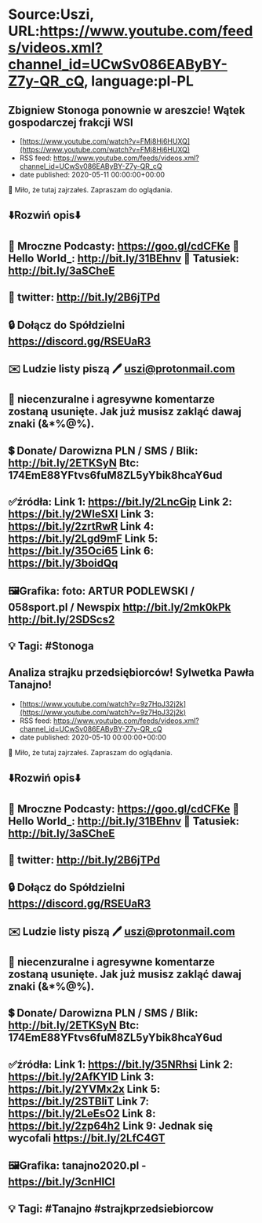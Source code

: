 # Source:Uszi, URL:https://www.youtube.com/feeds/videos.xml?channel_id=UCwSv086EAByBY-Z7y-QR_cQ, language:pl-PL

## Zbigniew Stonoga ponownie w areszcie! Wątek gospodarczej frakcji WSI
 - [https://www.youtube.com/watch?v=FMj8Hj6HUXQ](https://www.youtube.com/watch?v=FMj8Hj6HUXQ)
 - RSS feed: https://www.youtube.com/feeds/videos.xml?channel_id=UCwSv086EAByBY-Z7y-QR_cQ
 - date published: 2020-05-11 00:00:00+00:00

🤪 Miło, że tutaj zajrzałeś.  Zapraszam do oglądania.

⬇️Rozwiń opis⬇️
------------------------------------------------------------
👀 Mroczne Podcasty: https://goo.gl/cdCFKe
👀 Hello World_: http://bit.ly/31BEhnv
👀 Tatusiek: http://bit.ly/3aSCheE
------------------------------------------------------------
👀 twitter: http://bit.ly/2B6jTPd
------------------------------------------------------------
🔒 Dołącz do Spółdzielni
https://discord.gg/RSEUaR3
------------------------------------------------------------
✉️ Ludzie listy piszą 
🖊️ uszi@protonmail.com
------------------------------------------------------------
👺 niecenzuralne i agresywne komentarze zostaną usunięte.  Jak już musisz zakląć dawaj znaki (&*%@%).
------------------------------------------------------------
💲 Donate/ Darowizna
PLN / SMS / Blik: http://bit.ly/2ETKSyN
Btc: 174EmE88YFtvs6fuM8ZL5yYbik8hcaY6ud
------------------------------------------------------------
✅źródła:
Link 1:                   https://bit.ly/2LncGip
Link 2:                   https://bit.ly/2WIeSXl
Link 3:                   https://bit.ly/2zrtRwR
Link 4:                   https://bit.ly/2Lgd9mF
Link 5:                   https://bit.ly/35Oci65
Link 6:                   https://bit.ly/3boidQq
---------------------------------------------------------------
🖼Grafika: 
foto: ARTUR PODLEWSKI  / 058sport.pl / Newspix
http://bit.ly/2mk0kPk
http://bit.ly/2SDScs2
-------------------------------------------------------------
💡 Tagi: #Stonoga
--------------------------------------------------------------

## Analiza strajku przedsiębiorców! Sylwetka Pawła Tanajno!
 - [https://www.youtube.com/watch?v=9z7HpJ32j2k](https://www.youtube.com/watch?v=9z7HpJ32j2k)
 - RSS feed: https://www.youtube.com/feeds/videos.xml?channel_id=UCwSv086EAByBY-Z7y-QR_cQ
 - date published: 2020-05-10 00:00:00+00:00

🤪 Miło, że tutaj zajrzałeś.  Zapraszam do oglądania.

⬇️Rozwiń opis⬇️
------------------------------------------------------------
👀 Mroczne Podcasty: https://goo.gl/cdCFKe
👀 Hello World_: http://bit.ly/31BEhnv
👀 Tatusiek: http://bit.ly/3aSCheE
------------------------------------------------------------
👀 twitter: http://bit.ly/2B6jTPd
------------------------------------------------------------
🔒 Dołącz do Spółdzielni
https://discord.gg/RSEUaR3
------------------------------------------------------------
✉️ Ludzie listy piszą 
🖊️ uszi@protonmail.com
------------------------------------------------------------
👺 niecenzuralne i agresywne komentarze zostaną usunięte.  Jak już musisz zakląć dawaj znaki (&*%@%).
------------------------------------------------------------
💲 Donate/ Darowizna
PLN / SMS / Blik: http://bit.ly/2ETKSyN
Btc: 174EmE88YFtvs6fuM8ZL5yYbik8hcaY6ud
------------------------------------------------------------
✅źródła:
Link 1:                   https://bit.ly/35NRhsi
Link 2:                   https://bit.ly/2AfKYlD
Link 3:                   https://bit.ly/2YVMx2x
Link 5:                   https://bit.ly/2STBliT
Link 7:                   https://bit.ly/2LeEsO2
Link 8:                   https://bit.ly/2zp64h2
Link 9:                   Jednak się wycofali
                               https://bit.ly/2LfC4GT
---------------------------------------------------------------
🖼Grafika: 
tanajno2020.pl - https://bit.ly/3cnHICI
-------------------------------------------------------------
💡 Tagi: #Tanajno #strajkprzedsiebiorcow
--------------------------------------------------------------

